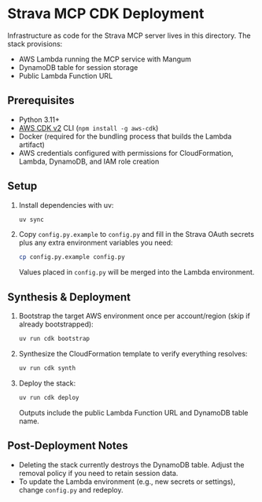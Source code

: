 # Strava MCP CDK Deployment

Infrastructure as code for the Strava MCP server lives in this directory. The stack provisions:

- AWS Lambda running the MCP service with Mangum
- DynamoDB table for session storage
- Public Lambda Function URL

## Prerequisites

- Python 3.11+
- [AWS CDK v2](https://docs.aws.amazon.com/cdk/latest/guide/home.html) CLI (`npm install -g aws-cdk`)
- Docker (required for the bundling process that builds the Lambda artifact)
- AWS credentials configured with permissions for CloudFormation, Lambda, DynamoDB, and IAM role creation

## Setup

1. Install dependencies with uv:
   ```sh
   uv sync
   ```
2. Copy `config.py.example` to `config.py` and fill in the Strava OAuth secrets plus any extra environment variables you need:
   ```sh
   cp config.py.example config.py
   ```
   Values placed in `config.py` will be merged into the Lambda environment.

## Synthesis & Deployment

1. Bootstrap the target AWS environment once per account/region (skip if already bootstrapped):
   ```sh
   uv run cdk bootstrap
   ```
2. Synthesize the CloudFormation template to verify everything resolves:
   ```sh
   uv run cdk synth
   ```
3. Deploy the stack:
   ```sh
   uv run cdk deploy
   ```
   Outputs include the public Lambda Function URL and DynamoDB table name.

## Post-Deployment Notes

- Deleting the stack currently destroys the DynamoDB table. Adjust the removal policy if you need to retain session data.
- To update the Lambda environment (e.g., new secrets or settings), change `config.py` and redeploy.
